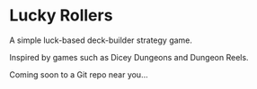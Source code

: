 # Lucky Rollers

A simple luck-based deck-builder strategy game.

Inspired by games such as Dicey Dungeons and Dungeon Reels.

Coming soon to a Git repo near you...
